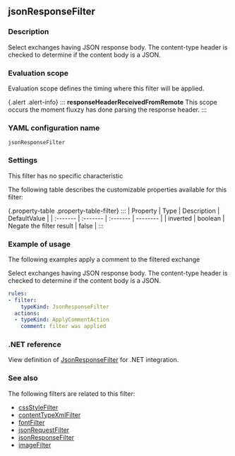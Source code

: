 ## jsonResponseFilter

### Description

Select exchanges having JSON response body. The content-type header is checked to determine if the content body is a JSON.

### Evaluation scope

Evaluation scope defines the timing where this filter will be applied. 

{.alert .alert-info}
:::
**responseHeaderReceivedFromRemote** This scope occurs the moment fluxzy has done parsing the response header.
:::

### YAML configuration name

    jsonResponseFilter

### Settings

This filter has no specific characteristic

The following table describes the customizable properties available for this filter: 

{.property-table .property-table-filter}
:::
| Property | Type | Description | DefaultValue |
| :------- | :------- | :------- | -------- |
| inverted | boolean | Negate the filter result | false |
:::

### Example of usage

The following examples apply a comment to the filtered exchange

Select exchanges having JSON response body. The content-type header is checked to determine if the content body is a JSON.

```yaml
rules:
- filter:
    typeKind: JsonResponseFilter
  actions:
  - typeKind: ApplyCommentAction
    comment: filter was applied
```


### .NET reference

View definition of [JsonResponseFilter](https://docs.fluxzy.io/api/Fluxzy.Rules.Filters.ResponseFilters.JsonResponseFilter.html) for .NET integration.

### See also

The following filters are related to this filter: 

 - [cssStyleFilter](cssStyleFilter)
 - [contentTypeXmlFilter](contentTypeXmlFilter)
 - [fontFilter](fontFilter)
 - [jsonRequestFilter](jsonRequestFilter)
 - [jsonResponseFilter](jsonResponseFilter)
 - [imageFilter](imageFilter)

